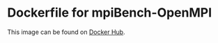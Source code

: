 # Dockerfile for mpiBench-OpenMPI
This image can be found on
[Docker Hub](https://hub.docker.com/r/vincentlabo/mpibench).